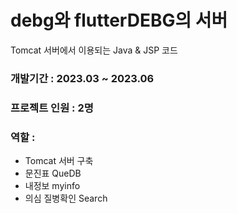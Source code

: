 # debg와 flutterDEBG의 서버
Tomcat 서버에서 이용되는 Java & JSP 코드

### 개발기간 : 2023.03 ~ 2023.06
### 프로젝트 인원 : 2명
### 역할 :
- Tomcat 서버 구축
- 문진표 QueDB
- 내정보 myinfo
- 의심 질병확인 Search
